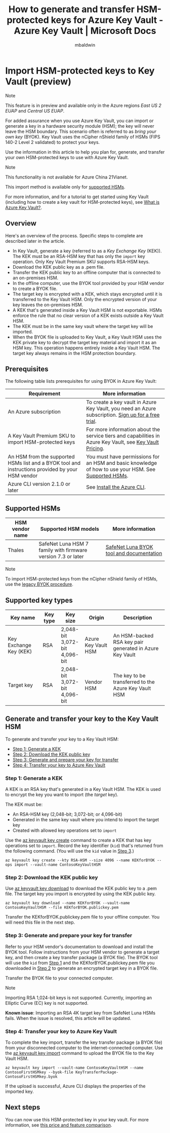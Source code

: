 ﻿---
title: How to generate and transfer HSM-protected keys for Azure Key Vault - Azure Key Vault | Microsoft Docs
description: Use this article to help you plan for, generate, and transfer your own HSM-protected keys to use with Azure Key Vault. Also known as bring your own key (BYOK).
services: key-vault
author: msmbaldwin
manager: devtiw
tags: azure-resource-manager

ms.service: key-vault
ms.topic: conceptual
ms.date: 02/17/2020
author: mbaldwin

---

# Import HSM-protected keys to Key Vault (preview)

> [!NOTE]
> This feature is in preview and available only in the Azure regions *East US 2 EUAP* and *Central US EUAP*. 

For added assurance when you use Azure Key Vault, you can import or generate a key in a hardware security module (HSM); the key will  never leave the HSM boundary. This scenario often is referred to as *bring your own key* (BYOK). Key Vault uses the nCipher nShield family of HSMs (FIPS 140-2 Level 2 validated) to protect your keys.

Use the information in this article to help you plan for, generate, and transfer your own HSM-protected keys to use with Azure Key Vault.

> [!NOTE]
> This functionality is not available for Azure China 21Vianet. 
> 
> This import method is available only for [supported HSMs](#supported-hsms). 

For more information, and for a tutorial to get started using Key Vault (including how to create a key vault for HSM-protected keys), see [What is Azure Key Vault?](key-vault-overview.md).

## Overview

Here's an overview of the process. Specific steps to complete are described later in the article.

* In Key Vault, generate a key (referred to as a *Key Exchange Key* (KEK)). The KEK must be an RSA-HSM key that has only the `import` key operation. Only Key Vault Premium SKU supports RSA-HSM keys.
* Download the KEK public key as a .pem file.
* Transfer the KEK public key to an offline computer that is connected to an on-premises HSM.
* In the offline computer, use the BYOK tool provided by your HSM vendor to create a BYOK file. 
* The target key is encrypted with a KEK, which stays encrypted until it is transferred to the Key Vault HSM. Only the encrypted version of your key leaves the on-premises HSM.
* A KEK that's generated inside a Key Vault HSM is not exportable. HSMs enforce the rule that no clear version of a KEK exists outside a Key Vault HSM.
* The KEK must be in the same key vault where the target key will be imported.
* When the BYOK file is uploaded to Key Vault, a Key Vault HSM uses the KEK private key to decrypt the target key material and import it as an HSM key. This operation happens entirely inside a Key Vault HSM. The target key always remains in the HSM protection boundary.

## Prerequisites

The following table lists prerequisites for using BYOK in Azure Key Vault:

| Requirement | More information |
| --- | --- |
| An Azure subscription |To create a key vault in Azure Key Vault, you need an Azure subscription. [Sign up for a free trial](https://azure.microsoft.com/pricing/free-trial/). |
| A Key Vault Premium SKU to import HSM-protected keys |For more information about the service tiers and capabilities in Azure Key Vault, see [Key Vault Pricing](https://azure.microsoft.com/pricing/details/key-vault/). |
| An HSM from the supported HSMs list and a BYOK tool and instructions provided by your HSM vendor | You must have permissions for an HSM and basic knowledge of how to use your HSM. See [Supported HSMs](#supported-hsms). |
| Azure CLI version 2.1.0 or later | See [Install the Azure CLI](/cli/azure/install-azure-cli?view=azure-cli-latest).|

## Supported HSMs

|HSM vendor name|Supported HSM models|More information|
|---|---|---|
|Thales|SafeNet Luna HSM 7 family with firmware version 7.3 or later| [SafeNet Luna BYOK tool and documentation](https://supportportal.thalesgroup.com/csm?id=kb_article_view&sys_kb_id=3892db6ddb8fc45005c9143b0b961987&sysparm_article=KB0021016)|

> [!NOTE]
> To import HSM-protected keys from the nCipher nShield family of HSMs, use the [legacy BYOK procedure](hsm-protected-keys-legacy.md).

## Supported key types

|Key name|Key type|Key size|Origin|Description|
|---|---|---|---|---|
|Key Exchange Key (KEK)|RSA| 2,048-bit<br />3,072-bit<br />4,096-bit|Azure Key Vault HSM|An HSM-backed RSA key pair generated in Azure Key Vault|
|Target key|RSA|2,048-bit<br />3,072-bit<br />4,096-bit|Vendor HSM|The key to be transferred to the Azure Key Vault HSM|

## Generate and transfer your key to the Key Vault HSM

To generate and transfer your key to a Key Vault HSM:

* [Step 1: Generate a KEK](#step-1-generate-a-kek)
* [Step 2: Download the KEK public key](#step-2-download-the-kek-public-key)
* [Step 3: Generate and prepare your key for transfer](#step-3-generate-and-prepare-your-key-for-transfer)
* [Step 4: Transfer your key to Azure Key Vault](#step-4-transfer-your-key-to-azure-key-vault)

### Step 1: Generate a KEK

A KEK is an RSA key that's generated in a Key Vault HSM. The KEK is used to encrypt the key you want to import (the *target* key).

The KEK must be:
- An RSA-HSM key (2,048-bit; 3,072-bit; or 4,096-bit)
- Generated in the same key vault where you intend to import the target key
- Created with allowed key operations set to `import`

Use the [az keyvault key create](/cli/azure/keyvault/key?view=azure-cli-latest#az-keyvault-key-create) command to create a KEK that has key operations set to `import`. Record the key identifier (`kid`) that's returned from the following command. (You will use the `kid` value in [Step 3](#step-3-generate-and-prepare-your-key-for-transfer).)

```azurecli
az keyvault key create --kty RSA-HSM --size 4096 --name KEKforBYOK --ops import --vault-name ContosoKeyVaultHSM
```

### Step 2: Download the KEK public key

Use [az keyvault key download](/cli/azure/keyvault/key?view=azure-cli-latest#az-keyvault-key-download) to download the KEK public key to a .pem file. The target key you import is encrypted by using the KEK public key.

```azurecli
az keyvault key download --name KEKforBYOK --vault-name ContosoKeyVaultHSM --file KEKforBYOK.publickey.pem
```

Transfer the KEKforBYOK.publickey.pem file to your offline computer. You will need this file in the next step.

### Step 3: Generate and prepare your key for transfer

Refer to your HSM vendor's documentation to download and install the BYOK tool. Follow instructions from your HSM vendor to generate a target key, and then create a key transfer package (a BYOK file). The BYOK tool will use the `kid` from [Step 1](#step-1-generate-a-kek) and the KEKforBYOK.publickey.pem file you downloaded in [Step 2](#step-2-download-the-kek-public-key) to generate an encrypted target key in a BYOK file.

Transfer the BYOK file to your connected computer.

> [!NOTE] 
> Importing RSA 1,024-bit keys is not supported. Currently, importing an Elliptic Curve (EC) key is not supported.
> 
> **Known issue**: Importing an RSA 4K target key from SafeNet Luna HSMs fails. When the issue is resolved, this article will be updated.

### Step 4: Transfer your key to Azure Key Vault

To complete the key import, transfer the key transfer package (a BYOK file) from your disconnected computer to the internet-connected computer. Use the [az keyvault key import](/cli/azure/keyvault/key?view=azure-cli-latest#az-keyvault-key-import) command to upload the BYOK file to the Key Vault HSM.

```azurecli
az keyvault key import --vault-name ContosoKeyVaultHSM --name ContosoFirstHSMkey --byok-file KeyTransferPackage-ContosoFirstHSMkey.byok
```

If the upload is successful, Azure CLI displays the properties of the imported key.

## Next steps

You can now use this HSM-protected key in your key vault. For more information, see [this price and feature comparison](https://azure.microsoft.com/pricing/details/key-vault/).



